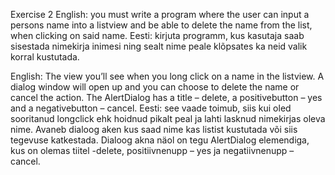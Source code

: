 Exercise 2
English: you must write a program where the user can input a persons name into a listview
and be able to delete the name from the list, when clicking on said name.
Eesti: kirjuta programm, kus kasutaja saab sisestada nimekirja inimesi ning sealt nime peale
klõpsates ka neid valik korral kustutada.

English: The view you’ll see when you long click on a name in the listview.
A dialog window will open up and you can choose to delete the name
or cancel the action. The AlertDialog has a title – delete, a positivebutton – yes and a
negativebutton – cancel.
Eesti: see vaade toimub, siis kui oled sooritanud longclick ehk hoidnud pikalt peal ja lahti
lasknud nimekirjas oleva nime. Avaneb dialoog aken kus saad nime kas listist kustutada või
siis tegevuse katkestada. Dialoog akna näol on tegu AlertDialog elemendiga, kus on olemas
tiitel -delete, positiivnenupp – yes ja negatiivnenupp – cancel.
